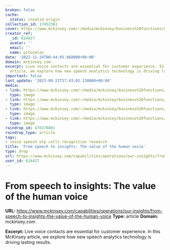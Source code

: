 ```yaml
---
broken: false
cache:
  status: invalid-origin
collection_id: 17452361
cover: https://www.mckinsey.com/~/media/mckinsey/business%20functions/operations/our%20insights/from%20speech%20to%20insights%20the%20value%20of%20the%20human%20voice/from%20speech%20to%20insights_1308903390_thumb_1536x1536.jpg
creator_ref:
  _id: 624427
  avatar: ''
  email: ''
  name: pitosalas
date: '2022-11-24T00:44:05.068000+00:00'
domain: mckinsey.com
excerpt: Live voice contacts are essential for customer experience. In this McKinsey
  article, we explore how new speech analytics technology is driving lasting results.
important: false
last_update: '2023-08-21T17:43:02.138000+00:00'
media:
- link: https://www.mckinsey.com/~/media/mckinsey/business%20functions/operations/our%20insights/from%20speech%20to%20insights%20the%20value%20of%20the%20human%20voice/from%20speech%20to%20insights_1308903390_thumb_1536x1536.jpg
  type: image
- link: https://www.mckinsey.com/~/media/mckinsey/business%20functions/operations/our%20insights/innovation%20through%20the%20digital%20disruption%20of%20customer%20service/standard-ops-innovation.jpg?mw=605&car=211:119
  type: image
- link: https://www.mckinsey.com/~/media/mckinsey/business%20functions/operations/our%20insights/the%20digital%20spend%20control%20tower%20shift%20spending%20mindsets%20at%20scale/standard-digital-spend-control-tower.jpg?mw=605&car=211:119
  type: image
- link: https://www.mckinsey.com/~/media/mckinsey/business%20functions/operations/our%20insights/the%20fourth%20industrial%20revolution%20will%20be%20people%20powered/fourth-industrial-revolution-thumb-1536x1536.jpg?mw=605&car=211:119
  type: image
raindrop_id: 476378801
raindrop_type: article
tags:
- voice speech otp calls recognition research
title: 'From speech to insights: The value of the human voice'
type: drop
url: https://www.mckinsey.com/capabilities/operations/our-insights/from-speech-to-insights-the-value-of-the-human-voice
user_id: 624427
---
```


# From speech to insights: The value of the human voice

**URL:** https://www.mckinsey.com/capabilities/operations/our-insights/from-speech-to-insights-the-value-of-the-human-voice
**Type:** article
**Domain:** mckinsey.com

**Excerpt:** Live voice contacts are essential for customer experience. In this McKinsey article, we explore how new speech analytics technology is driving lasting results.
